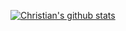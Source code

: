 [![Christian's github stats](https://github-readme-stats.vercel.app/api?username=christianmorfordwaitessw&theme=dark)](https://github.com/christianmorfordwaitessw/github-readme-stats)

<!--
**christianmorfordwaitessw/christianmorfordwaitessw** is a ✨ _special_ ✨ repository because its `README.md` (this file) appears on your GitHub profile.

Here are some ideas to get you started:

- 🔭 I’m currently working on ...
- 🌱 I’m currently learning ...
- 👯 I’m looking to collaborate on ...
- 🤔 I’m looking for help with ...
- 💬 Ask me about ...
- 📫 How to reach me: ...
- 😄 Pronouns: ...
- ⚡ Fun fact: ...
-->
